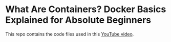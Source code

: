 # What Are Containers? Docker Basics Explained for Absolute Beginners

This repo contains the code files used in this [YouTube video](https://youtu.be/JF9S3MFDNtI).
